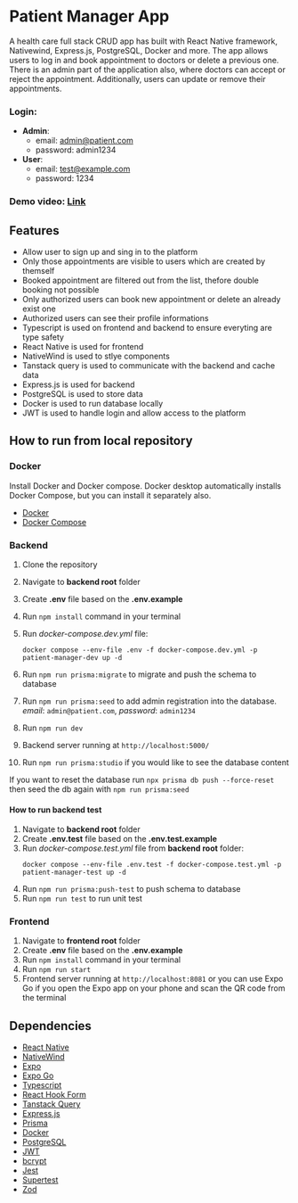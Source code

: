 # **Patient Manager App**

A health care full stack CRUD app has built with React Native framework, Nativewind, Express.js, PostgreSQL, Docker and more. The app allows users to log in and book appointment to doctors or delete a previous one. There is an admin part of the application also, where doctors can accept or reject the appointment. Additionally, users can update or remove their appointments.

### Login:

- **Admin**:
  - email: admin@patient.com
  - password: admin1234
- **User**:
  - email: test@example.com
  - password: 1234

### Demo video: [Link](https://github.com/ev0clu/patient-manager/blob/main/demo.mp4)

## Features

- Allow user to sign up and sing in to the platform
- Only those appointments are visible to users which are created by themself
- Booked appointment are filtered out from the list, thefore double booking not possible
- Only authorized users can book new appointment or delete an already exist one
- Authorized users can see their profile informations
- Typescript is used on frontend and backend to ensure everyting are type safety
- React Native is used for frontend
- NativeWind is used to stlye components
- Tanstack query is used to communicate with the backend and cache data
- Express.js is used for backend
- PostgreSQL is used to store data
- Docker is used to run database locally
- JWT is used to handle login and allow access to the platform

## How to run from local repository

### Docker

Install Docker and Docker compose. Docker desktop automatically installs Docker Compose, but you can install it separately also.

- [Docker](https://docs.docker.com/desktop/)
- [Docker Compose](https://docs.docker.com/compose/install/)

### Backend

1. Clone the repository
2. Navigate to **backend root** folder
3. Create **.env** file based on the **.env.example**
4. Run `npm install` command in your terminal
5. Run _docker-compose.dev.yml_ file:

   ```
   docker compose --env-file .env -f docker-compose.dev.yml -p patient-manager-dev up -d
   ```

6. Run `npm run prisma:migrate` to migrate and push the schema to database
7. Run `npm run prisma:seed` to add admin registration into the database. _email_: `admin@patient.com`, _password_: `admin1234`
8. Run `npm run dev`
9. Backend server running at `http://localhost:5000/`
10. Run `npm run prisma:studio` if you would like to see the database content<br>

If you want to reset the database run `npx prisma db push --force-reset` then seed the db again with `npm run prisma:seed`

#### How to run backend test

1. Navigate to **backend root** folder
2. Create **.env.test** file based on the **.env.test.example**
3. Run _docker-compose.test.yml_ file from **backend root** folder:
   ```
   docker compose --env-file .env.test -f docker-compose.test.yml -p patient-manager-test up -d
   ```
4. Run `npm run prisma:push-test` to push schema to database
5. Run `npm run test` to run unit test

### Frontend

1. Navigate to **frontend root** folder
2. Create **.env** file based on the **.env.example**
3. Run `npm install` command in your terminal
4. Run `npm run start`
5. Frontend server running at `http://localhost:8081` or you can use Expo Go if you open the Expo app on your phone and scan the QR code from the terminal

## Dependencies

- [React Native](https://reactnative.dev/)
- [NativeWind](https://www.nativewind.dev/)
- [Expo](https://docs.expo.dev/)
- [Expo Go](https://expo.dev/go)
- [Typescript](https://www.typescriptlang.org/)
- [React Hook Form](https://react-hook-form.com/)
- [Tanstack Query](https://tanstack.com/query/latest)
- [Express.js](https://expressjs.com/)
- [Prisma](https://www.prisma.io/)
- [Docker](https://www.docker.com/)
- [PostgreSQL](https://www.postgresql.org/)
- [JWT](https://www.npmjs.com/package/jsonwebtoken)
- [bcrypt](https://www.npmjs.com/package/bcrypt)
- [Jest](https://jestjs.io/docs/getting-started)
- [Supertest](https://www.npmjs.com/package/supertest)
- [Zod](https://zod.dev/)
